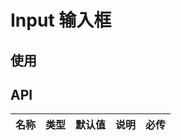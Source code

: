 <!-- 说明模板 -->

# Input 输入框

## 使用

<d-inputDemo></d-inputDemo>

## API

| 名称 | 类型 | 默认值 | 说明 | 必传 |
| :--: | :--: | :----: | ---- | ---- |
